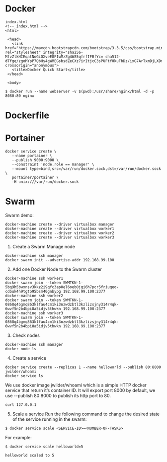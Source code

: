 # Docker

```
index.html
<!-- index.html -->
<html>

 <head>
   <link href="https://maxcdn.bootstrapcdn.com/bootstrap/3.3.5/css/bootstrap.min.css" rel="stylesheet" integrity="sha256-MfvZlkHCEqatNoGiOXveE8FIwMzZg4W85qfrfIFBfYc= sha512-dTfge/zgoMYpP7QbHy4gWMEGsbsdZeCXz7irItjcC3sPUFtf0kuFbDz/ixG7ArTxmDjLXDmezHubeNikyKGVyQ==" crossorigin="anonymous">
   <title>Docker Quick Start</title>
 </head>

 <body>
```

```
$ docker run --name webserver -v $(pwd):/usr/share/nginx/html -d -p 8080:80 nginx
```

# Dockerfile

# Portainer

```
docker service create \
   --name portainer \
   --publish 9000:9000 \
   --constraint 'node.role == manager' \
   --mount type=bind,src=/var/run/docker.sock,dst=/var/run/docker.sock \
   portainer/portainer \
   -H unix:///var/run/docker.sock
```

# Swarm

Swarm demo:

```
docker-machine create --driver virtualbox manager
docker-machine create --driver virtualbox worker1
docker-machine create --driver virtualbox worker2
docker-machine create --driver virtualbox worker3
```

1. Create a Swarm Manage node

```
docker-machine ssh manager
docker swarm init --advertise-addr 192.168.99.100
```

2. Add one Docker Node to the Swarm cluster

```
docker-machine ssh worker1
docker swarm join --token SWMTKN-1-5bq9h5bwxnsv3kkz2i9qfc3ap0el6oeb0jgi6h7pcr5friuqeo-cdbuk4h9tgto95bsm40gnbypg 192.168.99.100:2377
docker-machine ssh worker2
docker swarm join --token SWMTKN-1-0868q4bgmq863klfau4cm1ki3nzwdzbtl3kzlizsjny314r4qk-6wvf5n2b4bpi8a5idjv5thwkn 192.168.99.100:2377
docker-machine ssh worker3
docker swarm join --token SWMTKN-1-0868q4bgmq863klfau4cm1ki3nzwdzbtl3kzlizsjny314r4qk-6wvf5n2b4bpi8a5idjv5thwkn 192.168.99.100:2377
```

3. Check nodes

```
docker-machine ssh manager
docker node ls
```

4. Create a service

```
docker service create --replicas 1 --name helloworld --publish 80:8000 jwilder/whoami
docker service ls
```

We use docker image jwilder/whoami which is a simple HTTP docker service that return it’s container ID. It will export port 8000 by default, we use --publish 80:8000 to publish its http port to 80.

```
curl 127.0.0.1
```

5. Scale a service
   Run the following command to change the desired state of the service running in the swarm:

```
$ docker service scale <SERVICE-ID>=<NUMBER-OF-TASKS>
```

For example:

```
$ docker service scale helloworld=5

helloworld scaled to 5
```
